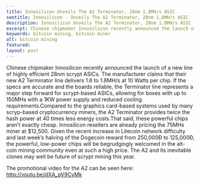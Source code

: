 ```yaml
---
title: Innosilicon Unveils The A2 Terminator, 28nm 1.8MH/s ASIC
seotitle: Innosilicon - Unveils The A2 Terminator, 28nm 1.8MH/s ASIC
description: Innosilicon Unveils The A2 Terminator, 28nm 1.8MH/s ASIC
excerpt: Chinese chipmaker Innosilicon recently announced the launch of a new line of highly efficient 28nm.
keywords: bitcoin mining, bitcoin miner
alt: bitcoin mining
featured: 
layout: post
---
```



Chinese chipmaker Innosilicon recently announced the launch of a new line of highly efficient 28nm scrypt ASICs. The manufacturer claims that their new A2 Terminator line delivers 1.6 to 1.8MH/s at 10 Watts per chip. If the specs are accurate and the boards reliable, the Terminator line represents a major step forward for scrypt-based ASICs, allowing for boxes with up to 150MHs with a 1KW power supply and reduced cooling requirements.Compared to the graphics card-based systems used by many scryp-based cryptocurrency miners, the A2 Terminator provides twice the hash power at 40 times less energy costs.That said, these powerful chips aren’t exactly cheap. Innosilicon resellers are already pricing the 75MHs miner at $12,500. Given the recent increase in Litecoin network difficulty and last week’s halving of the Dogecoin reward from 250,000Ð to 125,000Ð, the powerful, low-power chips will be begrudgingly welcomed in the alt-coin mining community even at such a high price. The A2 and its inevitable clones may well be future of scrypt mining this year.



The promotional video for the A2 can be seen here: http://youtu.be/dXA_pV9CyMk
